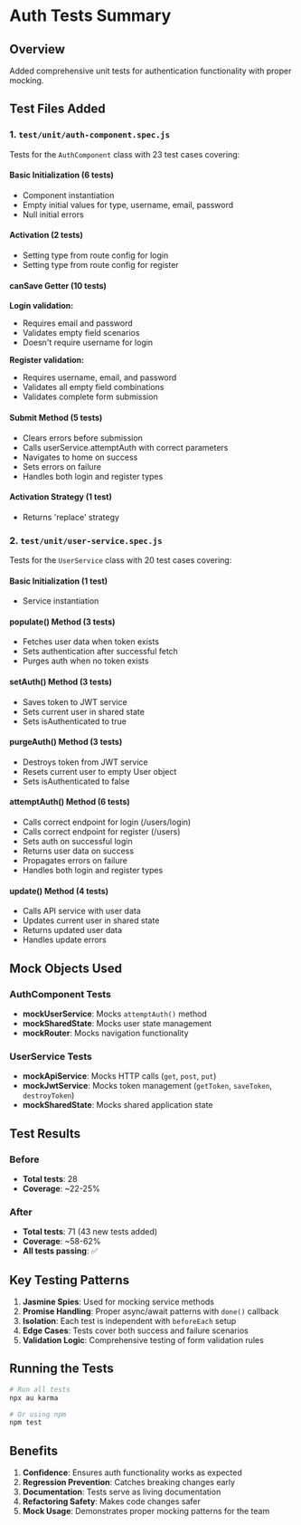 # Auth Tests Summary

## Overview
Added comprehensive unit tests for authentication functionality with proper mocking.

## Test Files Added

### 1. `test/unit/auth-component.spec.js`
Tests for the `AuthComponent` class with 23 test cases covering:

#### Basic Initialization (6 tests)
- Component instantiation
- Empty initial values for type, username, email, password
- Null initial errors

#### Activation (2 tests)
- Setting type from route config for login
- Setting type from route config for register

#### canSave Getter (10 tests)
**Login validation:**
- Requires email and password
- Validates empty field scenarios
- Doesn't require username for login

**Register validation:**
- Requires username, email, and password
- Validates all empty field combinations
- Validates complete form submission

#### Submit Method (5 tests)
- Clears errors before submission
- Calls userService.attemptAuth with correct parameters
- Navigates to home on success
- Sets errors on failure
- Handles both login and register types

#### Activation Strategy (1 test)
- Returns 'replace' strategy

### 2. `test/unit/user-service.spec.js`
Tests for the `UserService` class with 20 test cases covering:

#### Basic Initialization (1 test)
- Service instantiation

#### populate() Method (3 tests)
- Fetches user data when token exists
- Sets authentication after successful fetch
- Purges auth when no token exists

#### setAuth() Method (3 tests)
- Saves token to JWT service
- Sets current user in shared state
- Sets isAuthenticated to true

#### purgeAuth() Method (3 tests)
- Destroys token from JWT service
- Resets current user to empty User object
- Sets isAuthenticated to false

#### attemptAuth() Method (6 tests)
- Calls correct endpoint for login (/users/login)
- Calls correct endpoint for register (/users)
- Sets auth on successful login
- Returns user data on success
- Propagates errors on failure
- Handles both login and register types

#### update() Method (4 tests)
- Calls API service with user data
- Updates current user in shared state
- Returns updated user data
- Handles update errors

## Mock Objects Used

### AuthComponent Tests
- **mockUserService**: Mocks `attemptAuth()` method
- **mockSharedState**: Mocks user state management
- **mockRouter**: Mocks navigation functionality

### UserService Tests
- **mockApiService**: Mocks HTTP calls (`get`, `post`, `put`)
- **mockJwtService**: Mocks token management (`getToken`, `saveToken`, `destroyToken`)
- **mockSharedState**: Mocks shared application state

## Test Results

### Before
- **Total tests**: 28
- **Coverage**: ~22-25%

### After
- **Total tests**: 71 (43 new tests added)
- **Coverage**: ~58-62%
- **All tests passing**: ✅

## Key Testing Patterns

1. **Jasmine Spies**: Used for mocking service methods
2. **Promise Handling**: Proper async/await patterns with `done()` callback
3. **Isolation**: Each test is independent with `beforeEach` setup
4. **Edge Cases**: Tests cover both success and failure scenarios
5. **Validation Logic**: Comprehensive testing of form validation rules

## Running the Tests

```bash
# Run all tests
npx au karma

# Or using npm
npm test
```

## Benefits

1. **Confidence**: Ensures auth functionality works as expected
2. **Regression Prevention**: Catches breaking changes early
3. **Documentation**: Tests serve as living documentation
4. **Refactoring Safety**: Makes code changes safer
5. **Mock Usage**: Demonstrates proper mocking patterns for the team
